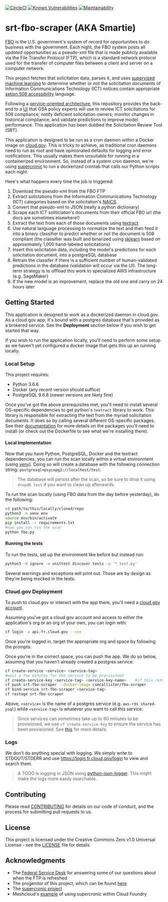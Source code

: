[![CircleCI](https://circleci.com/gh/GSA/srt-fbo-scraper/tree/master.svg?style=svg)](https://circleci.com/gh/GSA/srt-fbo-scraper/tree/master) 
[![Known Vulnerabilities](https://snyk.io/test/github/GSA/srt-fbo-scraper/badge.svg)](https://snyk.io/test/github/GSA/srt-fbo-scraper)
[![Maintainability](https://api.codeclimate.com/v1/badges/08f7d22760fe258970d3/maintainability)](https://codeclimate.com/github/GSA/srt-fbo-scraper/maintainability)


# srt-fbo-scraper (AKA Smartie)
[FBO](https://www.fbo.gov/) is the U.S. government's system of record for opportunities to do business with the government. Each night, the FBO system posts all _updated_ opportunities as a pseudo-xml file that is made publicly available via the File Transfer Protocol (FTP), which is a standard network protocol used for the transfer of computer files between a client and server on a computer network.

This project fetches that solicitation data, parses it, and uses [supervised machine learning](https://en.wikipedia.org/wiki/Supervised_learning) to determine whether or not the solicitation documents of Information Communications Technology (ICT) notices contain appropriate [setion 508 accessibility](https://www.section508.gov/) language.

Following a [service-oriented architecture](https://en.wikipedia.org/wiki/Service-oriented_architecture), this repository provides the back-end to a [UI](https://github.com/GSA/srt-ui) that GSA policy experts will use to review ICT solicitations for 508 compliance; notify deficient solicitation owners; monitor changes in historical compliance; and validate predictions to improve model performance. This application has been dubbed the Solicitation Review Tool (SRT).

This application is designed to be run as a cron daemon within a Docker image on [cloud.gov](https://cloud.gov/). This is tricky to achieve, as traditional cron daemons need to run as root and have opinionated defaults for logging and error notifications. This usually makes them unsuitable for running in a containerized environment. So, instead of a system cron daemon, we're using [supercronic](https://github.com/aptible/supercronic) to run a dockerized crontab that calls our Python scripts each night. 

Here's what happens every time the job is triggered:
 1. Download the pseudo-xml from the FBO FTP
 2. Extract solictations from the Information Communications Technology (ICT) categories based on the solicitation's [NAICS](https://www.census.gov/eos/www/naics/).
 3. Convert that pseudo-xml to JSON (really a python dictionary)
 4. Scrape each ICT soliticiaton's documents from their official FBO url (the docs are sometimes elsewhere!)
 5. Extract the text from each of those documents using [textract](https://github.com/deanmalmgren/textract)
 6. Use natural language processing to normalize the text and then feed it into a binary classifier to predict whether or not the document is 508 compliant (the classifier was built and binarized using [sklearn](https://github.com/scikit-learn/scikit-learn) based on approximately 1,000 hand-labeled solicitations)
 7. Insert this solicitation data, including the model's predictions for each solicitation document, into a postgreSQL database
 8. Retrain the classifer if there is a sufficient number of human-validated predictions in the database (validation will occur via the UI). The long-term strategy is to offload this work to specialized AWS infrastructure (e.g. SageMaker)
 9. If the new model is an improvement, replace the old one and carry on 24 hours later
    

## Getting Started
This application is designed to work as a dockerized daemon in cloud.gov. As a cloud.gov app, it's bound with a postgres database that's provided as a brokered service. See the **Deployment** section below if you wish to get started that way.

If you wish to run the application locally, you'll need to perform some setup as we haven't yet configured a docker image that gets this up an running locally.

### Local Setup
This project requires:
 - Python 3.6.6
 - Docker (any recent version should suffice)
 - PostgreSQL 9.6.8 (newer versions are likely fine)

Once you've got the above prerequisites met, you'll need to install several OS-specific dependencies to get python's `textract` library to work. This library is responsible for extracting the text from the myriad solicitation documents. It does so by calling several different OS-specific packages. See their [documentation](https://textract.readthedocs.io/en/stable/installation.html) for more details on the packages you'll need to install (or check out the Dockerfile to see what we're installing there).

#### Local Implementation
Now that you have Python, PostgreSQL, Docker and the textract dependencies, you can run the scan locally within a virtual environment (using [venv](https://docs.python.org/3.6/library/venv.html)). Doing so will create a database with the following connection string: `postgresql+psycopg2://localhost/test`. 
 
> The database will persist after the scan, so be sure to drop it using `dropdb test` if you want to clean up afterwards.

To run the scan locally (using FBO data from the day before yesterday), do the following:

```bash
cd path/to/this/locally/cloned/repo
python3 -m venv env
source env/bin/activate
pip install -r requirements.txt
#now you can run the scan
python fbo.py
```

#### Running the tests
To run the tests, set up the environment like before but instead run:

```bash
python3 -W ignore -m unittest discover tests -p '*_test.py'
```

Several warnings and exceptions will print out. Those are by design as they're being mocked in the tests.

### Cloud.gov Deployment
To push to cloud.gov or interact with the app there, you'll need a [cloud.gov account](https://cloud.gov/docs/getting-started/accounts/).

Assuming you've got a cloud.gov account and access to either the application's org or an org of your own, you can login with:

```bash
cf login -a api.fr.cloud.gov --sso
```

Once you're logged in, target the appropriate org and space by following the prompts.

Once you're in the correct space, you can push the app. We do so below, assuming that you haven't already created a postgres service:

```bash
cf create-service <service> <service-tag>
#wait a few minutes for the service to be provisioned
cf create-service-key <service-tag> <service-key-name>    #if this returns an OK, then your service has been provisioned  
cf push srt-fbo-scraper --docker-image csmcallister/fbo-scraper
cf bind-service srt-fbo-scraper <service-tag>  
cf restage srt-fbo-scraper
```  

Above, `<service>` is the name of a postgres service (e.g. `aws-rds shared-psql`) while `<service-tag>` is whatever you want to call this service.

>Since services can sometimes take up to 60 minutes to be provisioned, we use `cf create-service-key` to ensure the service has been provisioned. See [this](https://cloud.gov/docs/services/relational-database/) for more details.

### Logs
We don't do anything special with logging. We simply write to STDOUT/STDERR and use https://login.fr.cloud.gov/login to view and search them.

>A TODO is logging in JSON using [python-json-logger](https://github.com/madzak/python-json-logger). This might make the logs more easily searchable.

## Contributing

Please read [CONTRIBUTING](https://github.com/GSA/fbo-scraper/blob/master/.github/CONTRIBUTING.MD) for details on our code of conduct, and the process for submitting pull requests to us.

## License

This project is licensed under the Creative Commons Zero v1.0 Universal License - see the [LICENSE](https://github.com/GSA/fbo-scraper/blob/master/.github/LICENSE) file for details

## Acknowledgments
 - The [Federal Service Desk](https://www.fsd.gov/fsd-gov/home.do) for answering some of our questions about when the FTP is refreshed
 - The progenitor of this project, which can be found [here](https://github.com/jtexnl/FBOProcurementScan)
 - The [supercronic project](https://github.com/aptible/supercronic)
 - Meshcloud's [example](https://github.com/Meshcloud/cf-cron) of using supercronic within Cloud Foundry
